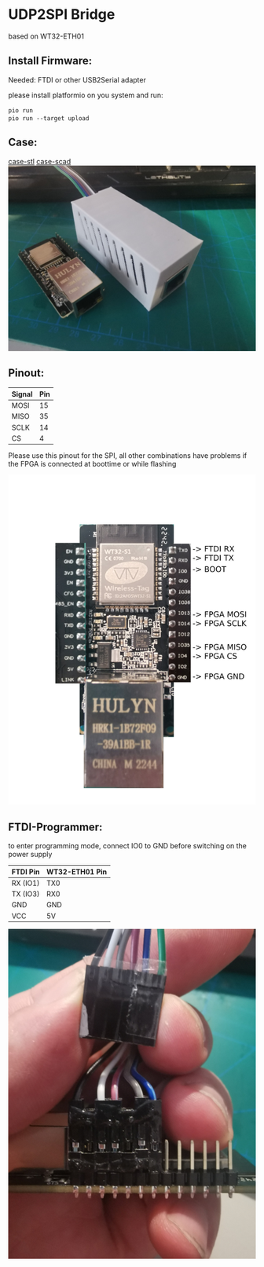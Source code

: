 # UDP2SPI Bridge

based on WT32-ETH01

## Install Firmware:

Needed: FTDI or other USB2Serial adapter

please install platformio on you system and run:

```
pio run
pio run --target upload
```


## Case:

[case-stl](wt32eth0-case.stl)
[case-scad](wt32eth0-case.scad)
![CAse](wt32eth0-case.jpg?raw=true "Case")

## Pinout:

| Signal | Pin |
| --- | --- |
| MOSI | 15 |
| MISO | 35 |
| SCLK | 14 |
| CS | 4 |

Please use this pinout for the SPI, all other combinations have problems if the FPGA is connected at boottime or while flashing

![Pinout](pinout.jpg?raw=true "Pinout")

## FTDI-Programmer:

to enter programming mode, connect IO0 to GND before switching on the power supply

| FTDI Pin | WT32-ETH01 Pin |
| --- | --- |
| RX (IO1) | TX0 |
| TX (IO3) | RX0 |
| GND | GND |
| VCC | 5V |

![jumperwires](wt32-eth01-jumperwires.jpg?raw=true "jumperwires")

